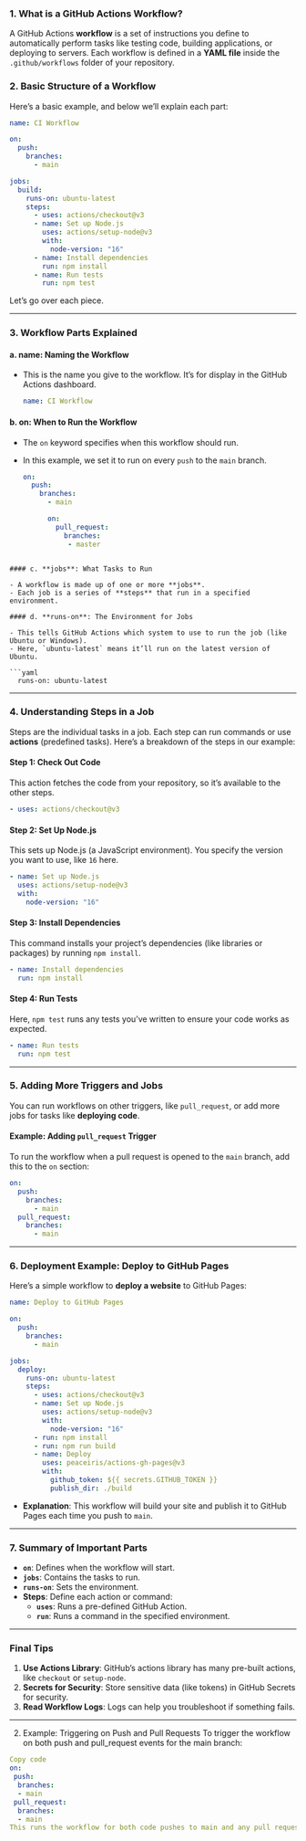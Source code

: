 ### **1. What is a GitHub Actions Workflow?**

A GitHub Actions **workflow** is a set of instructions you define to automatically perform tasks like testing code, building applications, or deploying to servers. Each workflow is defined in a **YAML file** inside the `.github/workflows` folder of your repository.

### **2. Basic Structure of a Workflow**

Here’s a basic example, and below we’ll explain each part:

```yaml
name: CI Workflow

on:
  push:
    branches:
      - main

jobs:
  build:
    runs-on: ubuntu-latest
    steps:
      - uses: actions/checkout@v3
      - name: Set up Node.js
        uses: actions/setup-node@v3
        with:
          node-version: "16"
      - name: Install dependencies
        run: npm install
      - name: Run tests
        run: npm test
```

Let’s go over each piece.

---

### **3. Workflow Parts Explained**

#### a. **name**: Naming the Workflow

- This is the name you give to the workflow. It’s for display in the GitHub Actions dashboard.

  ```yaml
  name: CI Workflow
  ```

#### b. **on**: When to Run the Workflow

- The `on` keyword specifies when this workflow should run.
- In this example, we set it to run on every `push` to the `main` branch.

  ```yaml
  on:
    push:
      branches:
        - main

        on:
          pull_request:
            branches:
             - master
  ```

````

#### c. **jobs**: What Tasks to Run

- A workflow is made up of one or more **jobs**.
- Each job is a series of **steps** that run in a specified environment.

#### d. **runs-on**: The Environment for Jobs

- This tells GitHub Actions which system to use to run the job (like Ubuntu or Windows).
- Here, `ubuntu-latest` means it’ll run on the latest version of Ubuntu.

```yaml
  runs-on: ubuntu-latest
````

---

### **4. Understanding Steps in a Job**

Steps are the individual tasks in a job. Each step can run commands or use **actions** (predefined tasks). Here’s a breakdown of the steps in our example:

#### Step 1: **Check Out Code**

This action fetches the code from your repository, so it’s available to the other steps.

```yaml
- uses: actions/checkout@v3
```

#### Step 2: **Set Up Node.js**

This sets up Node.js (a JavaScript environment). You specify the version you want to use, like `16` here.

```yaml
- name: Set up Node.js
  uses: actions/setup-node@v3
  with:
    node-version: "16"
```

#### Step 3: **Install Dependencies**

This command installs your project’s dependencies (like libraries or packages) by running `npm install`.

```yaml
- name: Install dependencies
  run: npm install
```

#### Step 4: **Run Tests**

Here, `npm test` runs any tests you’ve written to ensure your code works as expected.

```yaml
- name: Run tests
  run: npm test
```

---

### **5. Adding More Triggers and Jobs**

You can run workflows on other triggers, like `pull_request`, or add more jobs for tasks like **deploying code**.

#### Example: Adding `pull_request` Trigger

To run the workflow when a pull request is opened to the `main` branch, add this to the `on` section:

```yaml
on:
  push:
    branches:
      - main
  pull_request:
    branches:
      - main
```

---

### **6. Deployment Example: Deploy to GitHub Pages**

Here’s a simple workflow to **deploy a website** to GitHub Pages:

```yaml
name: Deploy to GitHub Pages

on:
  push:
    branches:
      - main

jobs:
  deploy:
    runs-on: ubuntu-latest
    steps:
      - uses: actions/checkout@v3
      - name: Set up Node.js
        uses: actions/setup-node@v3
        with:
          node-version: "16"
      - run: npm install
      - run: npm run build
      - name: Deploy
        uses: peaceiris/actions-gh-pages@v3
        with:
          github_token: ${{ secrets.GITHUB_TOKEN }}
          publish_dir: ./build
```

- **Explanation**: This workflow will build your site and publish it to GitHub Pages each time you push to `main`.

---

### **7. Summary of Important Parts**

- **`on`**: Defines when the workflow will start.
- **`jobs`**: Contains the tasks to run.
- **`runs-on`**: Sets the environment.
- **Steps**: Define each action or command:
  - **`uses`**: Runs a pre-defined GitHub Action.
  - **`run`**: Runs a command in the specified environment.

---

### **Final Tips**

1. **Use Actions Library**: GitHub’s actions library has many pre-built actions, like `checkout` or `setup-node`.
2. **Secrets for Security**: Store sensitive data (like tokens) in GitHub Secrets for security.
3. **Read Workflow Logs**: Logs can help you troubleshoot if something fails.

---

2. Example: Triggering on Push and Pull Requests
   To trigger the workflow on both push and pull_request events for the main branch:

```yaml
Copy code
on:
 push:
  branches:
  - main
 pull_request:
  branches:
  - main
This runs the workflow for both code pushes to main and any pull requests targeting main.
```
